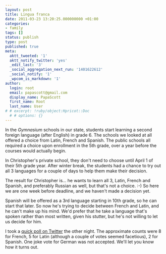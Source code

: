 ```yaml
---
layout: post
title: Lingua franca
date: 2011-03-23 13:20:25.000000000 +01:00
categories:
- family
tags: []
status: publish
type: post
published: true
meta:
  aktt_tweeted: '1'
  aktt_notify_twitter: 'yes'
  _edit_last: '3'
  _social_aggregation_next_run: '1401622612'
  _social_notify: '1'
  _wpcom_is_markdown: '1'
author:
  login: root
  email: papascott@gmail.com
  display_name: PapaScott
  first_name: Root
  last_name: User
# # excerpt: !ruby/object:Hpricot::Doc
  # # options: {}
---
```

<p>In the <em>Gymnasium</em> schools in our state, students start learning a second foreign language (after English) in grade 6. The schools we looked at all offered a choice from Latin, French and Spanish. The public schools all required a choice upon enrollment in the 5th grade, over a year before the courses would actually begin.</p>
<p>In Christopher's private school, they don't need to choose until April 1 of their 5th grade year. After winter break, the students had a chance to try out all 3 languages for a couple of days to help them make their decision.</p>
<p>The result for Christopher is... he wants to learn all 3, Latin, French and Spanish, and preferably Russian as well, but that's not a choice. :-)  So here we are one week before deadline, and we haven't made a decision yet.</p>
<p>Spanish will be offered as a 3rd language starting in 10th grade, so he can start that later. So now he's trying to decide between French and Latin, and he can't make up his mind. We'd prefer that he take a language that's spoken rather than most written, given his stutter, but he's not willing to let us decide for him.</p>
<p>I took a <a href="http://twitter.com/papascott/status/49937345893507072">quick poll on Twitter</a> the other night. The approximate counts were 8 for French, 5 for Latin (although a couple of votes seemed facetious), 2 for Spanish. One joke vote for German was not accepted. We'll let you know how it turns out.</p>
